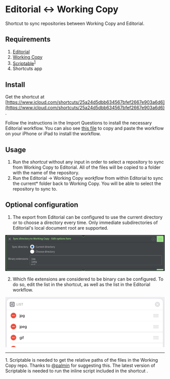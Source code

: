# Editorial <-> Working Copy
Shortcut to sync repositories between Working Copy and Editorial.

## Requirements
1. [Editorial](https://omz-software.com/editorial/)
2. [Working Copy](https://workingcopyapp.com/)
3. [Scriptable](https://scriptable.app/)<sup>[1](#footnote)</sup>
4. Shortcuts app

## Install
Get the shortcut at [https://www.icloud.com/shortcuts/25a24d5dbb634567bfef2667e903a6d6](https://www.icloud.com/shortcuts/25a24d5dbb634567bfef2667e903a6d6).

Follow the instructions in the Import Questions to install the necessary Editorial workflow. You can also see [this file](/workflow_link.md) to copy and paste the workflow on your iPhone or iPad to install the workflow.

## Usage
1. Run the *shortcut* without any input in order to select a repository to sync from Working Copy to Editorial. All of the files will be copied to a folder with the name of the repository.
2. Run the Editorial -> Working Copy *workflow* from within Editorial to sync the current* folder back to Working Copy. You will be able to select the repository to sync to.

## Optional configuration
1. The export from Editorial can be configured to use the current directory or to choose a directory every time. Only immediate subdirectories of Editorial's local document root are supported.

![workflow options](/workflow_options.jpeg)

2. Which file extensions are considered to be binary can be configured. To do so, edit the list in the shortcut, as well as the list in the Editorial workflow.

![shortcut options](/shortcut_options.jpg)

---
<a name="footnote">1.</a> Scriptable is needed to get the relative paths of the files in the Working Copy repo. Thanks to [@palmin](https://twitter.com/palmin) for suggesting this. The latest version of Scriptable is needed to run the inline script included in the shortcut .
